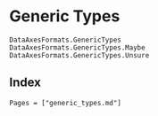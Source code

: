 # Generic Types

```@docs
DataAxesFormats.GenericTypes
DataAxesFormats.GenericTypes.Maybe
DataAxesFormats.GenericTypes.Unsure
```

## Index

```@index
Pages = ["generic_types.md"]
```
